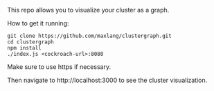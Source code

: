 This repo allows you to visualize your cluster as a graph.

How to get it running:

```
git clone https://github.com/maxlang/clustergraph.git
cd clustergraph
npm install
./index.js <cockroach-url>:8080
```
Make sure to use https if necessary.

Then navigate to http://localhost:3000 to see the cluster visualization.
